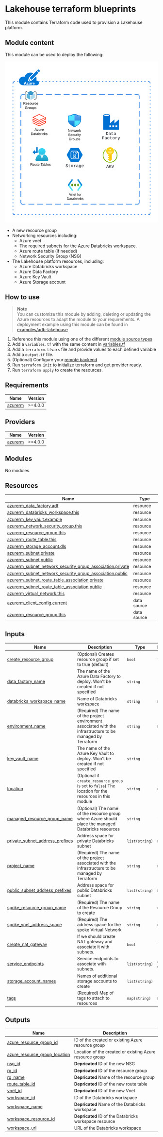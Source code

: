 # Lakehouse terraform blueprints

This module contains Terraform code used to provision a Lakehouse platform.

## Module content

This module can be used to deploy the following:

![Azure Lakehouse platform](https://raw.githubusercontent.com/databricks/terraform-databricks-examples/main/modules/adb-lakehouse/images/azure_lakehouse_platform_diagram.png?raw=true)

* A new resource group
* Networking resources including:
  * Azure vnet
  * The required subnets for the Azure Databricks workspace.
  * Azure route table (if needed)
  * Network Security Group (NSG)
* The Lakehouse platform resources, including:
  * Azure Databricks workspace
  * Azure Data Factory
  * Azure Key Vault
  * Azure Storage account

## How to use

> **Note**  
> You can customize this module by adding, deleting or updating the Azure resources to adapt the module to your requirements.
> A deployment example using this module can be found in [examples/adb-lakehouse](../../examples/adb-lakehouse)

1. Reference this module using one of the different [module source types](https://developer.hashicorp.com/terraform/language/modules/sources)
2. Add a `variables.tf` with the same content in [variables.tf](variables.tf)
3. Add a `terraform.tfvars` file and provide values to each defined variable
4. Add a `output.tf` file.
5. (Optional) Configure your [remote backend](https://developer.hashicorp.com/terraform/language/settings/backends/azurerm)
6. Run `terraform init` to initialize terraform and get provider ready.
7. Run `terraform apply` to create the resources.

<!-- BEGIN_TF_DOCS -->
## Requirements

| Name                                                                | Version |
|---------------------------------------------------------------------|---------|
| <a name="requirement_azurerm"></a> [azurerm](#requirement\_azurerm) | >=4.0.0 |

## Providers

| Name                                                          | Version |
|---------------------------------------------------------------|---------|
| <a name="provider_azurerm"></a> [azurerm](#provider\_azurerm) | >=4.0.0 |

## Modules

No modules.

## Resources

| Name                                                                                                                                                                                   | Type        |
|----------------------------------------------------------------------------------------------------------------------------------------------------------------------------------------|-------------|
| [azurerm_data_factory.adf](https://registry.terraform.io/providers/hashicorp/azurerm/latest/docs/resources/data_factory)                                                               | resource    |
| [azurerm_databricks_workspace.this](https://registry.terraform.io/providers/hashicorp/azurerm/latest/docs/resources/databricks_workspace)                                              | resource    |
| [azurerm_key_vault.example](https://registry.terraform.io/providers/hashicorp/azurerm/latest/docs/resources/key_vault)                                                                 | resource    |
| [azurerm_network_security_group.this](https://registry.terraform.io/providers/hashicorp/azurerm/latest/docs/resources/network_security_group)                                          | resource    |
| [azurerm_resource_group.this](https://registry.terraform.io/providers/hashicorp/azurerm/latest/docs/resources/resource_group)                                                          | resource    |
| [azurerm_route_table.this](https://registry.terraform.io/providers/hashicorp/azurerm/latest/docs/resources/route_table)                                                                | resource    |
| [azurerm_storage_account.dls](https://registry.terraform.io/providers/hashicorp/azurerm/latest/docs/resources/storage_account)                                                         | resource    |
| [azurerm_subnet.private](https://registry.terraform.io/providers/hashicorp/azurerm/latest/docs/resources/subnet)                                                                       | resource    |
| [azurerm_subnet.public](https://registry.terraform.io/providers/hashicorp/azurerm/latest/docs/resources/subnet)                                                                        | resource    |
| [azurerm_subnet_network_security_group_association.private](https://registry.terraform.io/providers/hashicorp/azurerm/latest/docs/resources/subnet_network_security_group_association) | resource    |
| [azurerm_subnet_network_security_group_association.public](https://registry.terraform.io/providers/hashicorp/azurerm/latest/docs/resources/subnet_network_security_group_association)  | resource    |
| [azurerm_subnet_route_table_association.private](https://registry.terraform.io/providers/hashicorp/azurerm/latest/docs/resources/subnet_route_table_association)                       | resource    |
| [azurerm_subnet_route_table_association.public](https://registry.terraform.io/providers/hashicorp/azurerm/latest/docs/resources/subnet_route_table_association)                        | resource    |
| [azurerm_virtual_network.this](https://registry.terraform.io/providers/hashicorp/azurerm/latest/docs/resources/virtual_network)                                                        | resource    |
| [azurerm_client_config.current](https://registry.terraform.io/providers/hashicorp/azurerm/latest/docs/data-sources/client_config)                                                      | data source |
| [azurerm_resource_group.this](https://registry.terraform.io/providers/hashicorp/azurerm/latest/docs/data-sources/resource_group)                                                       | data source |

## Inputs

| Name                                                                                                                                  | Description                                                                                                  | Type           | Default | Required |
|---------------------------------------------------------------------------------------------------------------------------------------|--------------------------------------------------------------------------------------------------------------|----------------|---------|:--------:|
| <a name="input_create_resource_group"></a> [create\_resource\_group](#input\_create\_resource\_group)                                 | (Optional) Creates resource group if set to true (default)                                                   | `bool`         | `true`  |    no    |
| <a name="input_data_factory_name"></a> [data\_factory\_name](#input\_data\_factory\_name)                                             | The name of the Azure Data Factory to deploy. Won't be created if not specified                              | `string`       | `""`    |    no    |
| <a name="input_databricks_workspace_name"></a> [databricks\_workspace\_name](#input\_databricks\_workspace\_name)                     | Name of Databricks workspace                                                                                 | `string`       | n/a     |   yes    |
| <a name="input_environment_name"></a> [environment\_name](#input\_environment\_name)                                                  | (Required) The name of the project environment associated with the infrastructure to be managed by Terraform | `string`       | n/a     |   yes    |
| <a name="input_key_vault_name"></a> [key\_vault\_name](#input\_key\_vault\_name)                                                      | The name of the Azure Key Vault to deploy. Won't be created if not specified                                 | `string`       | `""`    |    no    |
| <a name="input_location"></a> [location](#input\_location)                                                                            | (Optional if `create_resource_group` is set to `false`) The location for the resources in this module                                                     | `string`       | n/a     |   yes    |
| <a name="input_managed_resource_group_name"></a> [managed\_resource\_group\_name](#input\_managed\_resource\_group\_name)             | (Optional) The name of the resource group where Azure should place the managed Databricks resources          | `string`       | `""`    |    no    |
| <a name="input_private_subnet_address_prefixes"></a> [private\_subnet\_address\_prefixes](#input\_private\_subnet\_address\_prefixes) | Address space for private Databricks subnet                                                                  | `list(string)` | n/a     |   yes    |
| <a name="input_project_name"></a> [project\_name](#input\_project\_name)                                                              | (Required) The name of the project associated with the infrastructure to be managed by Terraform             | `string`       | n/a     |   yes    |
| <a name="input_public_subnet_address_prefixes"></a> [public\_subnet\_address\_prefixes](#input\_public\_subnet\_address\_prefixes)    | Address space for public Databricks subnet                                                                   | `list(string)` | n/a     |   yes    |
| <a name="input_spoke_resource_group_name"></a> [spoke\_resource\_group\_name](#input\_spoke\_resource\_group\_name)                   | (Required) The name of the Resource Group to create                                                          | `string`       | n/a     |   yes    |
| <a name="input_spoke_vnet_address_space"></a> [spoke\_vnet\_address\_space](#input\_spoke\_vnet\_address\_space)                      | (Required) The address space for the spoke Virtual Network                                                   | `string`       | n/a     |   yes    |
| <a name="input_create_nat_gateway"></a> [create\_nat\_gateway](#input\_create\_nat\_gateway)                      | If we should create NAT gateway and associate it with subnets.                                                   | `bool`       | `true`     |   no    |
| <a name="input_service_endpoints"></a> [service\_endpoints](#input\_service\_endpoints)                      | Service endpoints to associate with subnets.                                                   | `list(string)`       | see the code     |   no    |
| <a name="input_storage_account_names"></a> [storage\_account\_names](#input\_storage\_account\_names)                                 | Names of additional storage accounts to create                                                               | `list(string)` | `[]`    |    no    |
| <a name="input_tags"></a> [tags](#input\_tags)                                                                                        | (Required) Map of tags to attach to resources                                                                | `map(string)`  | n/a     |   yes    |

## Outputs

| Name                                                                                                            | Description                                            |
|-----------------------------------------------------------------------------------------------------------------|--------------------------------------------------------|
| <a name="output_azure_resource_group_id"></a> [azure\_resource\_group\_id](#output\_azure\_resource\_group\_id) | ID of the created or existing Azure resource group                 |
| <a name="output_azure_resource_group_location"></a> [azure\_resource\_group\_location](#output\_azure\_resource\_group\_location) | Location of the created or existing Azure resource group                 |
| <a name="output_nsg_id"></a> [nsg\_id](#output\_nsg\_id)                                                        | **Depricated** ID of the new NSG                       |
| <a name="output_rg_id"></a> [rg\_id](#output\_rg\_id)                                                           | **Depricated** ID of the resource group                |
| <a name="output_rg_name"></a> [rg\_name](#output\_rg\_name)                                                     | **Depricated** Name of the resource group              |
| <a name="output_route_table_id"></a> [route\_table\_id](#output\_route\_table\_id)                              | **Depricated** ID of the new route table               |
| <a name="output_vnet_id"></a> [vnet\_id](#output\_vnet\_id)                                                     | **Depricated** ID of the new Vnet                      |
| <a name="output_workspace_id"></a> [workspace\_id](#output\_workspace\_id)                                      | ID of the Databricks workspace                         |
| <a name="output_workspace_name"></a> [workspace\_name](#output\_workspace\_name)                                | **Depricated** Name of the Databricks workspace        |
| <a name="output_workspace_resource_id"></a> [workspace\_resource\_id](#output\_workspace\_resource\_id)         | **Depricated** ID of the Databricks workspace resource |
| <a name="output_workspace_url"></a> [workspace\_url](#output\_workspace\_url)                                   | URL of the Databricks workspace                        |
<!-- END_TF_DOCS -->
